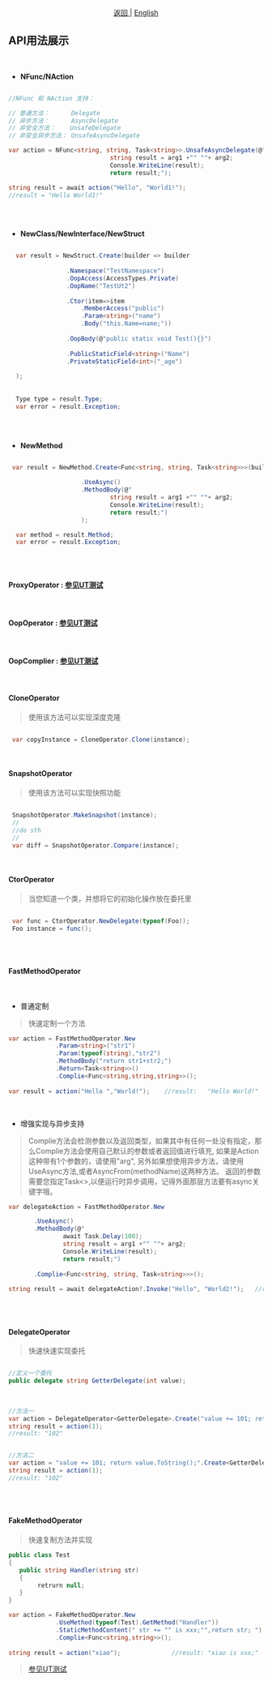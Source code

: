 <p align="center">
 <a href="https://natasha.dotnetcore.xyz/"> 返回 </a> |  <a href="https://natasha.dotnetcore.xyz/en/api/api-samples.html"> English </a>
</p>  

## API用法展示

<br/>  

- **NFunc/NAction**  

```C#

//NFunc 和 NAction 支持：

// 普通方法：      Delegate
// 异步方法：      AsyncDelegate
// 非安全方法：    UnsafeDelegate
// 非安全异步方法： UnsafeAsyncDelegate

var action = NFunc<string, string, Task<string>>.UnsafeAsyncDelegate(@"
                            string result = arg1 +"" ""+ arg2;
                            Console.WriteLine(result);
                            return result;");

string result = await action("Hello", "World1!");
//result = "Hello World1!"
  
```  


<br/>  

- **NewClass/NewInterface/NewStruct**  

```C#

  var result = NewStruct.Create(builder => builder
  
                .Namespace("TestNamespace")
                .OopAccess(AccessTypes.Private)
                .OopName("TestUt2")
                
                .Ctor(item=>item
                    .MemberAccess("public")
                    .Param<string>("name")
                    .Body("this.Name=name;"))
                    
                .OopBody(@"public static void Test(){}")
                
                .PublicStaticField<string>("Name")
                .PrivateStaticField<int>("_age")
                
  );
  
  
  Type type = result.Type;
  var error = result.Exception; 
  
```  

<br/>  

- **NewMethod**  

```C#

 var result = NewMethod.Create<Func<string, string, Task<string>>>(builder => builder
 
                    .UseAsync()
                    .MethodBody(@"
                            string result = arg1 +"" ""+ arg2;
                            Console.WriteLine(result);
                            return result;")
                    );

  var method = result.Method;
  var error = result.Exception; 
  

```  

<br/>  


#### ProxyOperator : [参见UT测试](https://github.com/dotnetcore/Natasha/blob/master/test/NatashaUT/ProxyTest.cs)  

<br/>  


#### OopOperator : [参见UT测试](https://github.com/dotnetcore/Natasha/blob/master/test/NatashaUT/OopTest.cs)  

<br/>  


#### OopComplier : [参见UT测试](https://github.com/dotnetcore/Natasha/blob/master/test/NatashaUT/OopComplierTest.cs)    


<br/>  

#### CloneOperator   


> 使用该方法可以实现深度克隆

```C#

 var copyInstance = CloneOperator.Clone(instance);

```  

<br/>  

#### SnapshotOperator    

> 使用该方法可以实现快照功能

```C#

 SnapshotOperator.MakeSnapshot(instance);
 //
 //do sth
 //
 var diff = SnapshotOperator.Compare(instance);

```  

<br/>  

#### CtorOperator    

> 当您知道一个类，并想将它的初始化操作放在委托里

```C#

 var func = CtorOperator.NewDelegate(typeof(Foo));
 Foo instance = func();

```  

<br/>  

<br/>  

#### FastMethodOperator  

  <br/>  

- 普通定制  

> 快速定制一个方法
  
```C#
var action = FastMethodOperator.New
             .Param<string>("str1")
             .Param(typeof(string),"str2")
             .MethodBody("return str1+str2;")
             .Return<Task<string>>()
             .Complie<Func<string,string,string>>();
                    
var result = action("Hello ","World!");    //result:   "Hello World!"
```

<br/>  

- 增强实现与异步支持
> Complie<T>方法会检测参数以及返回类型，如果其中有任何一处没有指定，那么Complie方法会使用自己默认的参数或者返回值进行填充,
如果是Action<int> 这种带有1个参数的，请使用"arg", 另外如果想使用异步方法，请使用UseAsync方法,或者AsyncFrom<Class>(methodName)这两种方法。
返回的参数需要您指定Task<>,以便运行时异步调用，记得外面那层方法要有async关键字哦。

```C#
var delegateAction = FastMethodOperator.New

       .UseAsync()
       .MethodBody(@"
               await Task.Delay(100);
               string result = arg1 +"" ""+ arg2; 
               Console.WriteLine(result);
               return result;")
               
       .Complie<Func<string, string, Task<string>>>();
      
string result = await delegateAction?.Invoke("Hello", "World2!");   //result:   "Hello World2!"
```
<br/>
<br/>  

#### DelegateOperator  
  
> 快速快速实现委托
  
```C# 

//定义一个委托
public delegate string GetterDelegate(int value);
     
     
     
//方法一     
var action = DelegateOperator<GetterDelegate>.Create("value += 101; return value.ToString();");
string result = action(1);              
//result: "102"


//方法二
var action = "value += 101; return value.ToString();".Create<GetterDelegate>();
string result = action(1);              
//result: "102"     

```  

<br/>
<br/>  

#### FakeMethodOperator  

> 快速复制方法并实现

```C#
public class Test
{ 
   public string Handler(string str)
   { 
        retrurn null; 
   }
}

```
```C#
var action = FakeMethodOperator.New
             .UseMethod(typeof(Test).GetMethod("Handler"))
             .StaticMethodContent(" str += "" is xxx;"",return str; ")
             .Complie<Func<string,string>>();
                  
string result = action("xiao");              //result: "xiao is xxx;"          
```  

> [参见UT测试](https://github.com/dotnetcore/Natasha/blob/master/test/NatashaUT/DynamicMethodTest.cs#L96-L196)  

<br/>
<br/>  
